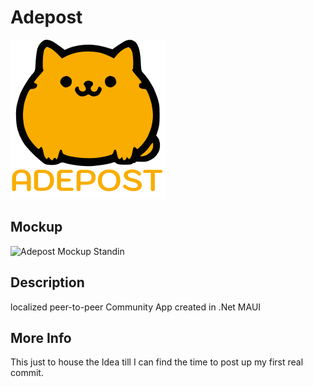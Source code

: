 # Adepost
![Adepost Fat Cat Logo](Logo.png)
## Mockup
![Adepost Mockup Standin](Mockup.png)
## Description
localized peer-to-peer Community App created in .Net MAUI
## More Info
This just to house the Idea till I can find the time to post up my first real commit.
